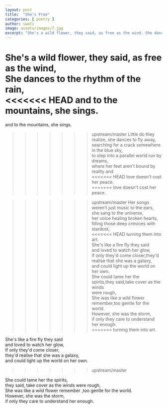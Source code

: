 ```yaml
---
layout: post
title:  "She's Free"
categories: [ poetry ]
author: swati
image: assets/images/7.jpg
excerpt: "She's a wild flower, they said, as free as the wind. She dances to the rhythm of the rain, and to the mountains, she sings. Little do they realize, she dances to fly away."
---
```

She's a wild flower, they said, as free as the wind,  
She dances to the rhythm of the rain,  
<<<<<<< HEAD
and to the mountains, she sings.  
=======
and to the mountains, she sings.

>>>>>>> upstream/master
Little do they realize, she dances to fly away,  
searching for a crack somewhere in the blue sky,  
to step into a parallel world run by dreams,  
where her feet aren't bound by reality and  
<<<<<<< HEAD
love doesn't cost her peace.  
=======
love doesn't cost her peace.

>>>>>>> upstream/master
Her songs weren't just music to the ears,  
she sang to the universe,  
her voice healing broken hearts,  
filling those deep crevices with stardust,  
<<<<<<< HEAD
turning them into art.  
She's like a fire fly they said  
and loved to watch her glow,  
If only they'd come closer,they'd realise that she was a galaxy,  
and could light up the world on her own.  
She could tame her the spirits,they said,take cover as the winds  
were rough,  
She was like a wild flower remember,too gentle for the world.  
However, she was the storm,  
if only they care to understand her enough.   
=======
turning them into art.

She's like a fire fly they said  
and loved to watch her glow,  
If only they'd come closer,  
they'd realise that she was a galaxy,  
and could light up the world on her own.
>>>>>>> upstream/master

She could tame her the spirits,  
they said, take cover as the winds were rough,  
She was like a wild flower remember ,too gentle for the world.  
However, she was the storm,  
if only they care to understand her enough.
